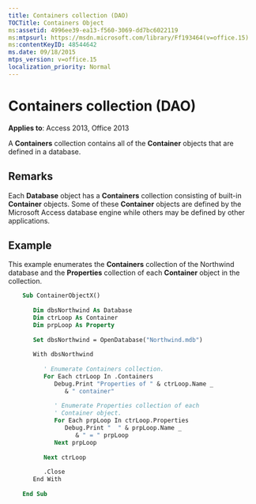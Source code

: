 ```yaml
---
title: Containers collection (DAO)
TOCTitle: Containers Object
ms:assetid: 4996ee39-ea13-f560-3069-dd7bc6022119
ms:mtpsurl: https://msdn.microsoft.com/library/Ff193464(v=office.15)
ms:contentKeyID: 48544642
ms.date: 09/18/2015
mtps_version: v=office.15
localization_priority: Normal
---
```


# Containers collection (DAO)

**Applies to**: Access 2013, Office 2013

A **Containers** collection contains all of the **Container** objects that are defined in a database.

## Remarks

Each **Database** object has a **Containers** collection consisting of built-in **Container** objects. Some of these **Container** objects are defined by the Microsoft Access database engine while others may be defined by other applications.

## Example

This example enumerates the **Containers** collection of the Northwind database and the **Properties** collection of each **Container** object in the collection.

```vb
    Sub ContainerObjectX()
    
       Dim dbsNorthwind As Database
       Dim ctrLoop As Container
       Dim prpLoop As Property
    
       Set dbsNorthwind = OpenDatabase("Northwind.mdb")
    
       With dbsNorthwind
    
          ' Enumerate Containers collection.
          For Each ctrLoop In .Containers
             Debug.Print "Properties of " & ctrLoop.Name _
                & " container"
    
             ' Enumerate Properties collection of each
             ' Container object.
             For Each prpLoop In ctrLoop.Properties
                Debug.Print "  " & prpLoop.Name _
                   & " = " prpLoop
             Next prpLoop
    
          Next ctrLoop
    
          .Close
       End With
    
    End Sub
```
